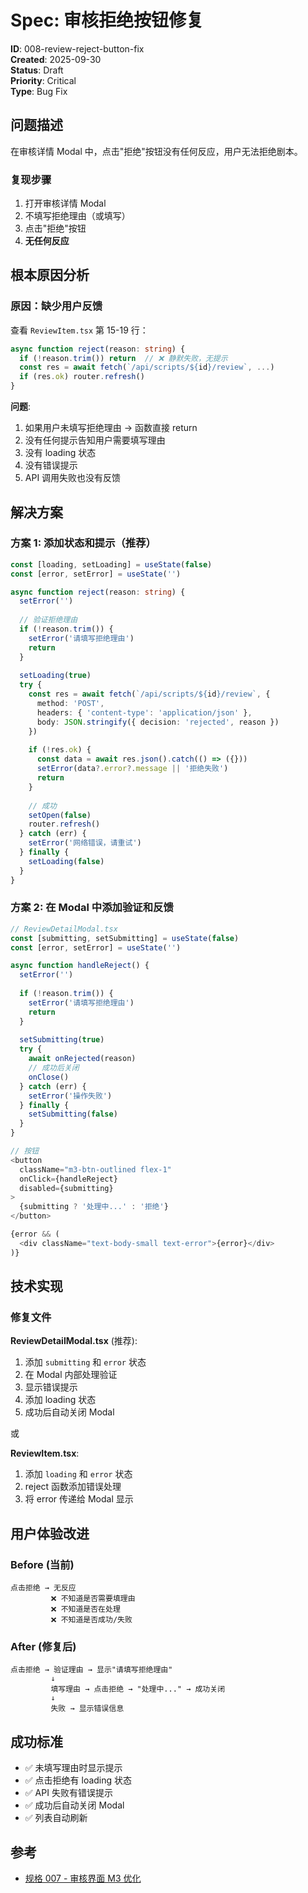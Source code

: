 # Spec: 审核拒绝按钮修复

**ID**: 008-review-reject-button-fix  
**Created**: 2025-09-30  
**Status**: Draft  
**Priority**: Critical  
**Type**: Bug Fix

## 问题描述

在审核详情 Modal 中，点击"拒绝"按钮没有任何反应，用户无法拒绝剧本。

### 复现步骤
1. 打开审核详情 Modal
2. 不填写拒绝理由（或填写）
3. 点击"拒绝"按钮
4. **无任何反应**

## 根本原因分析

### 原因：缺少用户反馈

查看 `ReviewItem.tsx` 第 15-19 行：
```typescript
async function reject(reason: string) {
  if (!reason.trim()) return  // ❌ 静默失败，无提示
  const res = await fetch(`/api/scripts/${id}/review`, ...)
  if (res.ok) router.refresh()
}
```

**问题**:
1. 如果用户未填写拒绝理由 → 函数直接 return
2. 没有任何提示告知用户需要填写理由
3. 没有 loading 状态
4. 没有错误提示
5. API 调用失败也没有反馈

## 解决方案

### 方案 1: 添加状态和提示（推荐）

```typescript
const [loading, setLoading] = useState(false)
const [error, setError] = useState('')

async function reject(reason: string) {
  setError('')
  
  // 验证拒绝理由
  if (!reason.trim()) {
    setError('请填写拒绝理由')
    return
  }
  
  setLoading(true)
  try {
    const res = await fetch(`/api/scripts/${id}/review`, {
      method: 'POST',
      headers: { 'content-type': 'application/json' },
      body: JSON.stringify({ decision: 'rejected', reason })
    })
    
    if (!res.ok) {
      const data = await res.json().catch(() => ({}))
      setError(data?.error?.message || '拒绝失败')
      return
    }
    
    // 成功
    setOpen(false)
    router.refresh()
  } catch (err) {
    setError('网络错误，请重试')
  } finally {
    setLoading(false)
  }
}
```

### 方案 2: 在 Modal 中添加验证和反馈

```typescript
// ReviewDetailModal.tsx
const [submitting, setSubmitting] = useState(false)
const [error, setError] = useState('')

async function handleReject() {
  setError('')
  
  if (!reason.trim()) {
    setError('请填写拒绝理由')
    return
  }
  
  setSubmitting(true)
  try {
    await onRejected(reason)
    // 成功后关闭
    onClose()
  } catch (err) {
    setError('操作失败')
  } finally {
    setSubmitting(false)
  }
}

// 按钮
<button 
  className="m3-btn-outlined flex-1" 
  onClick={handleReject}
  disabled={submitting}
>
  {submitting ? '处理中...' : '拒绝'}
</button>

{error && (
  <div className="text-body-small text-error">{error}</div>
)}
```

## 技术实现

### 修复文件

**ReviewDetailModal.tsx** (推荐):
1. 添加 `submitting` 和 `error` 状态
2. 在 Modal 内部处理验证
3. 显示错误提示
4. 添加 loading 状态
5. 成功后自动关闭 Modal

或

**ReviewItem.tsx**:
1. 添加 `loading` 和 `error` 状态
2. reject 函数添加错误处理
3. 将 error 传递给 Modal 显示

## 用户体验改进

### Before (当前)
```
点击拒绝 → 无反应
         ❌ 不知道是否需要填理由
         ❌ 不知道是否在处理
         ❌ 不知道是否成功/失败
```

### After (修复后)
```
点击拒绝 → 验证理由 → 显示"请填写拒绝理由"
         ↓
         填写理由 → 点击拒绝 → "处理中..." → 成功关闭
         ↓
         失败 → 显示错误信息
```

## 成功标准

- ✅ 未填写理由时显示提示
- ✅ 点击拒绝有 loading 状态
- ✅ API 失败有错误提示
- ✅ 成功后自动关闭 Modal
- ✅ 列表自动刷新

## 参考

- [规格 007 - 审核界面 M3 优化](../007-review-interface-m3/)
